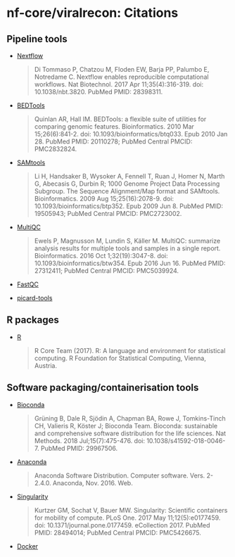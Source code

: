 # nf-core/viralrecon: Citations

## Pipeline tools

* [Nextflow](https://www.ncbi.nlm.nih.gov/pubmed/28398311/)
  > Di Tommaso P, Chatzou M, Floden EW, Barja PP, Palumbo E, Notredame C. Nextflow enables reproducible computational workflows. Nat Biotechnol. 2017 Apr 11;35(4):316-319. doi: 10.1038/nbt.3820. PubMed PMID: 28398311.

* [BEDTools](https://www.ncbi.nlm.nih.gov/pubmed/20110278/)
  > Quinlan AR, Hall IM. BEDTools: a flexible suite of utilities for comparing genomic features. Bioinformatics. 2010 Mar 15;26(6):841-2. doi: 10.1093/bioinformatics/btq033. Epub 2010 Jan 28. PubMed PMID: 20110278; PubMed Central PMCID: PMC2832824.

* [SAMtools](https://www.ncbi.nlm.nih.gov/pubmed/19505943/)
  > Li H, Handsaker B, Wysoker A, Fennell T, Ruan J, Homer N, Marth G, Abecasis G, Durbin R; 1000 Genome Project Data Processing Subgroup. The Sequence Alignment/Map format and SAMtools. Bioinformatics. 2009 Aug 15;25(16):2078-9. doi: 10.1093/bioinformatics/btp352. Epub 2009 Jun 8. PubMed PMID: 19505943; PubMed Central PMCID: PMC2723002.

* [MultiQC](https://www.ncbi.nlm.nih.gov/pubmed/27312411/)
  > Ewels P, Magnusson M, Lundin S, Käller M. MultiQC: summarize analysis results for multiple tools and samples in a single report. Bioinformatics. 2016 Oct 1;32(19):3047-8. doi: 10.1093/bioinformatics/btw354. Epub 2016 Jun 16. PubMed PMID: 27312411; PubMed Central PMCID: PMC5039924.

* [FastQC](https://www.bioinformatics.babraham.ac.uk/projects/fastqc/)

* [picard-tools](http://broadinstitute.github.io/picard)

## R packages

* [R](https://www.R-project.org/)
  > R Core Team (2017). R: A language and environment for statistical computing. R Foundation for Statistical Computing, Vienna, Austria.

## Software packaging/containerisation tools

* [Bioconda](https://www.ncbi.nlm.nih.gov/pubmed/29967506/)
  > Grüning B, Dale R, Sjödin A, Chapman BA, Rowe J, Tomkins-Tinch CH, Valieris R, Köster J; Bioconda Team. Bioconda: sustainable and comprehensive software distribution for the life sciences. Nat Methods. 2018 Jul;15(7):475-476. doi: 10.1038/s41592-018-0046-7. PubMed PMID: 29967506.

* [Anaconda](https://anaconda.com)
  > Anaconda Software Distribution. Computer software. Vers. 2-2.4.0. Anaconda, Nov. 2016. Web.

* [Singularity](https://www.ncbi.nlm.nih.gov/pubmed/28494014/)
  > Kurtzer GM, Sochat V, Bauer MW. Singularity: Scientific containers for mobility of compute. PLoS One. 2017 May 11;12(5):e0177459. doi: 10.1371/journal.pone.0177459. eCollection 2017. PubMed PMID: 28494014; PubMed Central PMCID: PMC5426675.

* [Docker](https://dl.acm.org/doi/10.5555/2600239.2600241)
